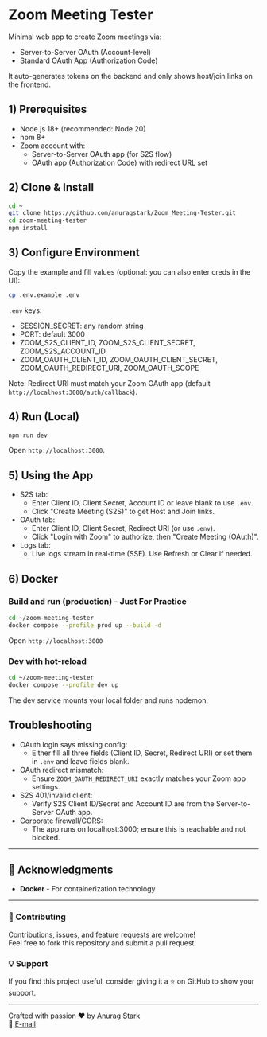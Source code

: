 # Zoom Meeting Tester

Minimal web app to create Zoom meetings via:
- Server-to-Server OAuth (Account-level)
- Standard OAuth App (Authorization Code)

It auto-generates tokens on the backend and only shows host/join links on the frontend.

## 1) Prerequisites
- Node.js 18+ (recommended: Node 20)
- npm 8+
- Zoom account with:
  - Server-to-Server OAuth app (for S2S flow)
  - OAuth app (Authorization Code) with redirect URL set

## 2) Clone & Install
```bash
cd ~
git clone https://github.com/anuragstark/Zoom_Meeting-Tester.git
cd zoom-meeting-tester
npm install
```

## 3) Configure Environment
Copy the example and fill values (optional: you can also enter creds in the UI):
```bash
cp .env.example .env
```
`.env` keys:
- SESSION_SECRET: any random string
- PORT: default 3000
- ZOOM_S2S_CLIENT_ID, ZOOM_S2S_CLIENT_SECRET, ZOOM_S2S_ACCOUNT_ID
- ZOOM_OAUTH_CLIENT_ID, ZOOM_OAUTH_CLIENT_SECRET, ZOOM_OAUTH_REDIRECT_URI, ZOOM_OAUTH_SCOPE

Note: Redirect URI must match your Zoom OAuth app (default `http://localhost:3000/auth/callback`).

## 4) Run (Local)
```bash
npm run dev
```
Open `http://localhost:3000`.

## 5) Using the App
- S2S tab:
  - Enter Client ID, Client Secret, Account ID or leave blank to use `.env`.
  - Click "Create Meeting (S2S)" to get Host and Join links.
- OAuth tab:
  - Enter Client ID, Client Secret, Redirect URI (or use `.env`).
  - Click "Login with Zoom" to authorize, then "Create Meeting (OAuth)".
- Logs tab:
  - Live logs stream in real-time (SSE). Use Refresh or Clear if needed.

## 6) Docker

### Build and run (production) - Just For Practice
```bash
cd ~/zoom-meeting-tester
docker compose --profile prod up --build -d
```
Open `http://localhost:3000`

### Dev with hot-reload
```bash
cd ~/zoom-meeting-tester
docker compose --profile dev up
```
The dev service mounts your local folder and runs nodemon.

## Troubleshooting
- OAuth login says missing config:
  - Either fill all three fields (Client ID, Secret, Redirect URI) or set them in `.env` and leave fields blank.
- OAuth redirect mismatch:
  - Ensure `ZOOM_OAUTH_REDIRECT_URI` exactly matches your Zoom app settings.
- S2S 401/invalid client:
  - Verify S2S Client ID/Secret and Account ID are from the Server-to-Server OAuth app.
- Corporate firewall/CORS:
  - The app runs on localhost:3000; ensure this is reachable and not blocked.

---

## 🙏 Acknowledgments
- **Docker** - For containerization technology

---

### 🙌 Contributing
Contributions, issues, and feature requests are welcome!  
Feel free to fork this repository and submit a pull request.

### 💡 Support
If you find this project useful, consider giving it a ⭐ on GitHub to show your support.

---
Crafted with passion ❤️ by [Anurag Stark](https://www.linkedin.com/in/anuragstark/)  
📧 [E-mail](mailto:Anuragchauhan536@gmail.com)

